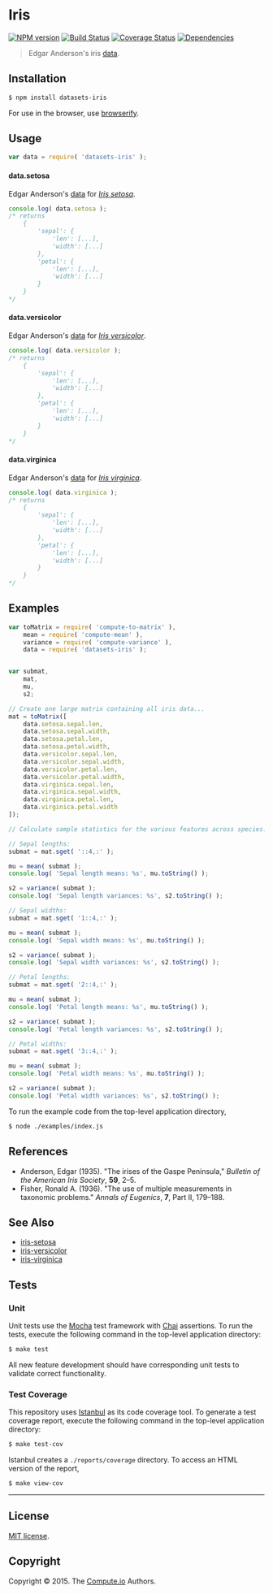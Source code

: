 Iris
===
[![NPM version][npm-image]][npm-url] [![Build Status][travis-image]][travis-url] [![Coverage Status][codecov-image]][codecov-url] [![Dependencies][dependencies-image]][dependencies-url]

> Edgar Anderson's iris [data](https://en.wikipedia.org/wiki/Iris_flower_data_set).


## Installation

``` bash
$ npm install datasets-iris
```

For use in the browser, use [browserify](https://github.com/substack/node-browserify).


## Usage

``` javascript
var data = require( 'datasets-iris' );
```

#### data.setosa

Edgar Anderson's [data](https://en.wikipedia.org/wiki/Iris_flower_data_set) for *[Iris setosa](https://github.com/datasets-io/iris-setosa)*.

``` javascript
console.log( data.setosa );
/* returns
	{
		'sepal': {
			'len': [...],
			'width': [...]
		},
		'petal': {
			'len': [...],
			'width': [...]
		}
	}
*/
```

#### data.versicolor

Edgar Anderson's [data](https://en.wikipedia.org/wiki/Iris_flower_data_set) for *[Iris versicolor](https://github.com/datasets-io/iris-versicolor)*.

``` javascript
console.log( data.versicolor );
/* returns
	{
		'sepal': {
			'len': [...],
			'width': [...]
		},
		'petal': {
			'len': [...],
			'width': [...]
		}
	}
*/
```

#### data.virginica

Edgar Anderson's [data](https://en.wikipedia.org/wiki/Iris_flower_data_set) for *[Iris virginica](https://github.com/datasets-io/iris-virginica)*.

``` javascript
console.log( data.virginica );
/* returns
	{
		'sepal': {
			'len': [...],
			'width': [...]
		},
		'petal': {
			'len': [...],
			'width': [...]
		}
	}
*/
```


## Examples

``` javascript
var toMatrix = require( 'compute-to-matrix' ),
	mean = require( 'compute-mean' ),
	variance = require( 'compute-variance' ),
	data = require( 'datasets-iris' );


var submat,
	mat,
	mu,
	s2;

// Create one large matrix containing all iris data...
mat = toMatrix([
	data.setosa.sepal.len,
	data.setosa.sepal.width,
	data.setosa.petal.len,
	data.setosa.petal.width,
	data.versicolor.sepal.len,
	data.versicolor.sepal.width,
	data.versicolor.petal.len,
	data.versicolor.petal.width,
	data.virginica.sepal.len,
	data.virginica.sepal.width,
	data.virginica.petal.len,
	data.virginica.petal.width
]);

// Calculate sample statistics for the various features across species...

// Sepal lengths:
submat = mat.sget( '::4,:' );

mu = mean( submat );
console.log( 'Sepal length means: %s', mu.toString() );

s2 = variance( submat );
console.log( 'Sepal length variances: %s', s2.toString() );

// Sepal widths:
submat = mat.sget( '1::4,:' );

mu = mean( submat );
console.log( 'Sepal width means: %s', mu.toString() );

s2 = variance( submat );
console.log( 'Sepal width variances: %s', s2.toString() );

// Petal lengths:
submat = mat.sget( '2::4,:' );

mu = mean( submat );
console.log( 'Petal length means: %s', mu.toString() );

s2 = variance( submat );
console.log( 'Petal length variances: %s', s2.toString() );

// Petal widths:
submat = mat.sget( '3::4,:' );

mu = mean( submat );
console.log( 'Petal width means: %s', mu.toString() );

s2 = variance( submat );
console.log( 'Petal width variances: %s', s2.toString() );
```

To run the example code from the top-level application directory,

``` bash
$ node ./examples/index.js
```


## References

*	Anderson, Edgar (1935). "The irises of the Gaspe Peninsula," *Bulletin of the American Iris Society*, __59__, 2–5.
*	Fisher, Ronald A. (1936). "The use of multiple measurements in taxonomic problems." *Annals of Eugenics*, __7__, Part II, 179–188.


## See Also

*	[iris-setosa](https://github.com/datasets-io/iris-setosa)
*	[iris-versicolor](https://github.com/datasets-io/iris-versicolor)
*	[iris-virginica](https://github.com/datasets-io/iris-virginica)


## Tests

### Unit

Unit tests use the [Mocha](http://mochajs.org/) test framework with [Chai](http://chaijs.com) assertions. To run the tests, execute the following command in the top-level application directory:

``` bash
$ make test
```

All new feature development should have corresponding unit tests to validate correct functionality.


### Test Coverage

This repository uses [Istanbul](https://github.com/gotwarlost/istanbul) as its code coverage tool. To generate a test coverage report, execute the following command in the top-level application directory:

``` bash
$ make test-cov
```

Istanbul creates a `./reports/coverage` directory. To access an HTML version of the report,

``` bash
$ make view-cov
```


---
## License

[MIT license](http://opensource.org/licenses/MIT).


## Copyright

Copyright &copy; 2015. The [Compute.io](https://github.com/compute-io) Authors.


[npm-image]: http://img.shields.io/npm/v/datasets-iris.svg
[npm-url]: https://npmjs.org/package/datasets-iris

[travis-image]: http://img.shields.io/travis/datasets-io/iris/master.svg
[travis-url]: https://travis-ci.org/datasets-io/iris

[codecov-image]: https://img.shields.io/codecov/c/github/datasets-io/iris/master.svg
[codecov-url]: https://codecov.io/github/datasets-io/iris?branch=master

[dependencies-image]: http://img.shields.io/david/datasets-io/iris.svg
[dependencies-url]: https://david-dm.org/datasets-io/iris

[dev-dependencies-image]: http://img.shields.io/david/dev/datasets-io/iris.svg
[dev-dependencies-url]: https://david-dm.org/dev/datasets-io/iris

[github-issues-image]: http://img.shields.io/github/issues/datasets-io/iris.svg
[github-issues-url]: https://github.com/datasets-io/iris/issues
